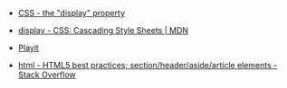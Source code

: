 - [CSS - the "display" property](http://learnlayout.com/display.html)

- [display - CSS: Cascading Style Sheets | MDN](https://developer.mozilla.org/en-US/docs/Web/CSS/display)

- [Playit](https://www.w3schools.com/cssref/playit.asp?filename=playcss_display&preval=list-item)

- [html - HTML5 best practices; section/header/aside/article elements - Stack Overflow](https://stackoverflow.com/q/4781077)

